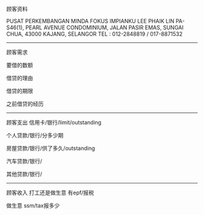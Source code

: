 顾客资料

PUSAT PERKEMBANGAN MINDA FOKUS IMPIANKU LEE PHAIK LIN PA-S46(1), PEARL AVENUE CONDOMINIUM, JALAN PASIR EMAS, SUNGAI CHUA, 43000 KAJANG, SELANGOR TEL : 012-2848819 / 017-8871532

-----------------
顾客需求


要借的数额

借贷的理由

借贷的期限

之前借贷的经历


--------------
顾客支出
信用卡/银行/limit/outstanding


个人贷款/银行/分多少期

房屋贷款/银行/供了多久/outstanding

汽车贷款/银行/


其他贷款/银行/

-----------
顾客收入
打工还是做生意
有epf/报税

做生意 ssm/tax报多少

